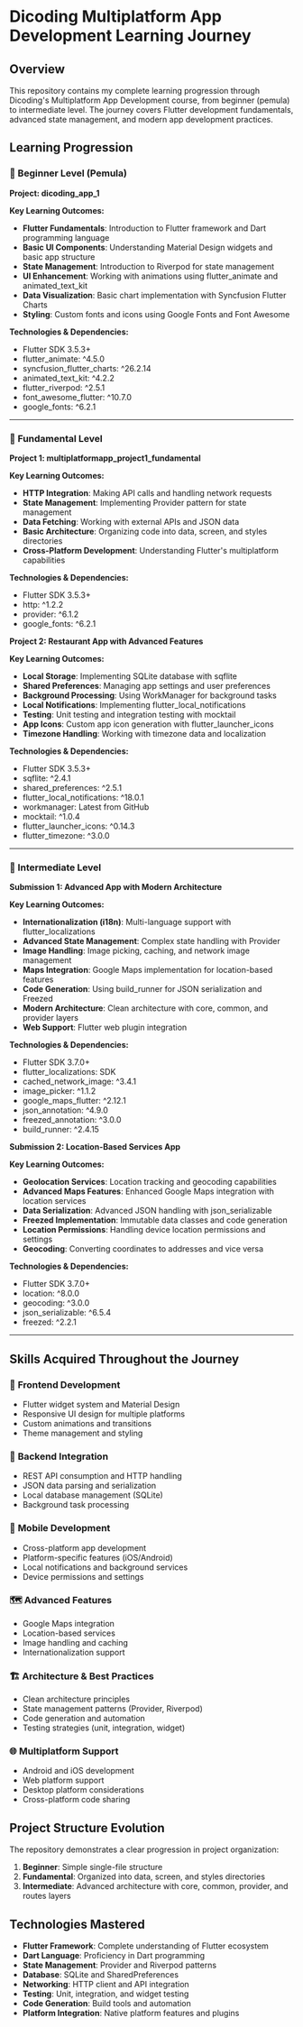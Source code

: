 # Dicoding Multiplatform App Development Learning Journey

## Overview
This repository contains my complete learning progression through Dicoding's Multiplatform App Development course, from beginner (pemula) to intermediate level. The journey covers Flutter development fundamentals, advanced state management, and modern app development practices.

## Learning Progression

### 🚀 Beginner Level (Pemula)
**Project: dicoding_app_1**

**Key Learning Outcomes:**
- **Flutter Fundamentals**: Introduction to Flutter framework and Dart programming language
- **Basic UI Components**: Understanding Material Design widgets and basic app structure
- **State Management**: Introduction to Riverpod for state management
- **UI Enhancement**: Working with animations using flutter_animate and animated_text_kit
- **Data Visualization**: Basic chart implementation with Syncfusion Flutter Charts
- **Styling**: Custom fonts and icons using Google Fonts and Font Awesome

**Technologies & Dependencies:**
- Flutter SDK 3.5.3+
- flutter_animate: ^4.5.0
- syncfusion_flutter_charts: ^26.2.14
- animated_text_kit: ^4.2.2
- flutter_riverpod: ^2.5.1
- font_awesome_flutter: ^10.7.0
- google_fonts: ^6.2.1

---

### 🔧 Fundamental Level
**Project 1: multiplatformapp_project1_fundamental**

**Key Learning Outcomes:**
- **HTTP Integration**: Making API calls and handling network requests
- **State Management**: Implementing Provider pattern for state management
- **Data Fetching**: Working with external APIs and JSON data
- **Basic Architecture**: Organizing code into data, screen, and styles directories
- **Cross-Platform Development**: Understanding Flutter's multiplatform capabilities

**Technologies & Dependencies:**
- Flutter SDK 3.5.3+
- http: ^1.2.2
- provider: ^6.1.2
- google_fonts: ^6.2.1

**Project 2: Restaurant App with Advanced Features**

**Key Learning Outcomes:**
- **Local Storage**: Implementing SQLite database with sqflite
- **Shared Preferences**: Managing app settings and user preferences
- **Background Processing**: Using WorkManager for background tasks
- **Local Notifications**: Implementing flutter_local_notifications
- **Testing**: Unit testing and integration testing with mocktail
- **App Icons**: Custom app icon generation with flutter_launcher_icons
- **Timezone Handling**: Working with timezone data and localization

**Technologies & Dependencies:**
- Flutter SDK 3.5.3+
- sqflite: ^2.4.1
- shared_preferences: ^2.5.1
- flutter_local_notifications: ^18.0.1
- workmanager: Latest from GitHub
- mocktail: ^1.0.4
- flutter_launcher_icons: ^0.14.3
- flutter_timezone: ^3.0.0

---

### 🎯 Intermediate Level

**Submission 1: Advanced App with Modern Architecture**

**Key Learning Outcomes:**
- **Internationalization (i18n)**: Multi-language support with flutter_localizations
- **Advanced State Management**: Complex state handling with Provider
- **Image Handling**: Image picking, caching, and network image management
- **Maps Integration**: Google Maps implementation for location-based features
- **Code Generation**: Using build_runner for JSON serialization and Freezed
- **Modern Architecture**: Clean architecture with core, common, and provider layers
- **Web Support**: Flutter web plugin integration

**Technologies & Dependencies:**
- Flutter SDK 3.7.0+
- flutter_localizations: SDK
- cached_network_image: ^3.4.1
- image_picker: ^1.1.2
- google_maps_flutter: ^2.12.1
- json_annotation: ^4.9.0
- freezed_annotation: ^3.0.0
- build_runner: ^2.4.15

**Submission 2: Location-Based Services App**

**Key Learning Outcomes:**
- **Geolocation Services**: Location tracking and geocoding capabilities
- **Advanced Maps Features**: Enhanced Google Maps integration with location services
- **Data Serialization**: Advanced JSON handling with json_serializable
- **Freezed Implementation**: Immutable data classes and code generation
- **Location Permissions**: Handling device location permissions and settings
- **Geocoding**: Converting coordinates to addresses and vice versa

**Technologies & Dependencies:**
- Flutter SDK 3.7.0+
- location: ^8.0.0
- geocoding: ^3.0.0
- json_serializable: ^6.5.4
- freezed: ^2.2.1

---

## Skills Acquired Throughout the Journey

### 🎨 **Frontend Development**
- Flutter widget system and Material Design
- Responsive UI design for multiple platforms
- Custom animations and transitions
- Theme management and styling

### 🔧 **Backend Integration**
- REST API consumption and HTTP handling
- JSON data parsing and serialization
- Local database management (SQLite)
- Background task processing

### 📱 **Mobile Development**
- Cross-platform app development
- Platform-specific features (iOS/Android)
- Local notifications and background services
- Device permissions and settings

### 🗺️ **Advanced Features**
- Google Maps integration
- Location-based services
- Image handling and caching
- Internationalization support

### 🏗️ **Architecture & Best Practices**
- Clean architecture principles
- State management patterns (Provider, Riverpod)
- Code generation and automation
- Testing strategies (unit, integration, widget)

### 🌐 **Multiplatform Support**
- Android and iOS development
- Web platform support
- Desktop platform considerations
- Cross-platform code sharing

## Project Structure Evolution

The repository demonstrates a clear progression in project organization:

1. **Beginner**: Simple single-file structure
2. **Fundamental**: Organized into data, screen, and styles directories
3. **Intermediate**: Advanced architecture with core, common, provider, and routes layers

## Technologies Mastered

- **Flutter Framework**: Complete understanding of Flutter ecosystem
- **Dart Language**: Proficiency in Dart programming
- **State Management**: Provider and Riverpod patterns
- **Database**: SQLite and SharedPreferences
- **Networking**: HTTP client and API integration
- **Testing**: Unit, integration, and widget testing
- **Code Generation**: Build tools and automation
- **Platform Integration**: Native platform features and plugins
